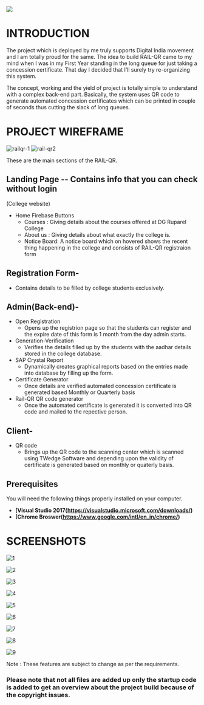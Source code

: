 ![](https://user-images.githubusercontent.com/37934048/47516521-47c28780-d8a3-11e8-9068-98b63b6c5bdb.PNG)


# INTRODUCTION

The project which is deployed by me truly supports Digital India movement and I am totally proud for the same. The idea to build RAIL-QR came to my mind when I was in my First Year standing in the long queue for just taking a concession certificate. That day I decided that I’ll surely try re-organizing this system. 

The concept, working and the yield of project is totally simple to understand with a complex back-end part. Basically, the system uses QR code to generate automated concession certificates which can be printed in couple of seconds thus cutting the slack of long queues.

# PROJECT WIREFRAME
![railqr-1](https://user-images.githubusercontent.com/37934048/47517610-5c544f00-d8a6-11e8-920a-183442d7ebe0.jpg)
![rail-qr2](https://user-images.githubusercontent.com/37934048/47517829-016f2780-d8a7-11e8-9513-4cceae6a828f.jpg)

These are the main sections of the RAIL-QR.

## Landing Page -- Contains info that you can check without login
(College website)
- Home Firebase Buttons    
    - Courses     : Giving details about the courses offered at DG Ruparel College
    - About us    : Giving details about what exactly the college is. 
    - Notice Board: A notice board which on hovered shows the recent thing happening in the college and consists of RAIL-QR registraion form

## Registration Form-
- Contains details to be filled by college students exclusively.

## Admin(Back-end)-
- Open Registration
    - Opens up the registrion page so that the students can register and the expire date of this form is 1 month from the day admin           starts.
- Generation-Verification
    - Verifies the details filled up by the students with the aadhar details stored in the college database.
- SAP Crystal Report
    - Dynamically creates graphical reports based on the entries made into database by filling up the form.
- Certificate Generator
    - Once details are verified automated concession certificate is generated based Monthly or Quarterly basis
- Rail-QR QR code generator
    - Once the automated certificate is generated it is converted into QR code and mailed to the repective person.

## Client-
- QR code
    - Brings up the QR code to the scanning center which is scanned using TWedge Software and depending upon the validity of certificate      is generated based on monthly or quaterly basis.
    
## Prerequisites

You will need the following things properly installed on your computer.
* **[Visual Studio 2017(https://visualstudio.microsoft.com/downloads/)**
* **[Chrome Broswer(https://www.google.com/intl/en_in/chrome/)**


# SCREENSHOTS

![1](https://user-images.githubusercontent.com/37934048/47520203-2d8da700-d8ad-11e8-873a-900f56d02eef.jpg)

![2](https://user-images.githubusercontent.com/37934048/47520273-5d3caf00-d8ad-11e8-8e97-b5aba9cd1a4e.jpg)

![3](https://user-images.githubusercontent.com/37934048/47520286-6a599e00-d8ad-11e8-9cb0-a2d05e3ec325.jpg)

![4](https://user-images.githubusercontent.com/37934048/47520300-73e30600-d8ad-11e8-860c-2016c8a0c673.jpg)

![5](https://user-images.githubusercontent.com/37934048/47520308-79d8e700-d8ad-11e8-9258-1db1735d1c5e.jpg)

![6](https://user-images.githubusercontent.com/37934048/47520312-7b0a1400-d8ad-11e8-9df9-ff61bfd31a7f.jpg)

![7](https://user-images.githubusercontent.com/37934048/47520313-7b0a1400-d8ad-11e8-85fc-1ae36f5ac324.jpg)

![8](https://user-images.githubusercontent.com/37934048/47520314-7ba2aa80-d8ad-11e8-83ed-f92f992b2e43.jpg)

![9](https://user-images.githubusercontent.com/37934048/47520315-7ba2aa80-d8ad-11e8-9da8-4f854d25f112.jpg)




Note : These features are subject to change as per the requirements.

### Please note that not all files are added up only the startup code is added to get an overview about the project build because of the copyright issues.
